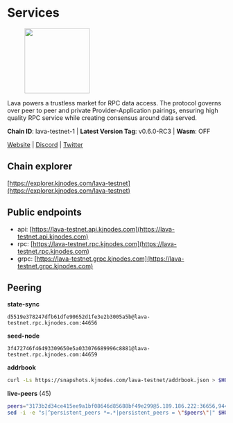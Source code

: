 # Services

<figure><img src="https://raw.githubusercontent.com/kj89/testnet_manuals/main/pingpub/logos/lava.png" width="150" alt=""><figcaption></figcaption></figure>

Lava powers a trustless market for RPC data access. The protocol  governs over peer to peer and private Provider-Application pairings,  ensuring high quality RPC service while creating consensus around data served.

**Chain ID**: lava-testnet-1 | **Latest Version Tag**: v0.6.0-RC3 | **Wasm**: OFF

[Website](https://lavanet.xyz) | [Discord](https://discord.com/invite/Tbk5NxTCdA) | [Twitter](https://twitter.com/lavanetxyz)




## Chain explorer
[https://explorer.kjnodes.com/lava-testnet](https://explorer.kjnodes.com/lava-testnet)

## Public endpoints

* api: [https://lava-testnet.api.kjnodes.com](https://lava-testnet.api.kjnodes.com)
* rpc: [https://lava-testnet.rpc.kjnodes.com](https://lava-testnet.rpc.kjnodes.com)
* grpc: [https://lava-testnet.grpc.kjnodes.com](https://lava-testnet.grpc.kjnodes.com)

## Peering

**state-sync**

```text
d5519e378247dfb61dfe90652d1fe3e2b3005a5b@lava-testnet.rpc.kjnodes.com:44656
```

**seed-node**

```text
3f472746f46493309650e5a033076689996c8881@lava-testnet.rpc.kjnodes.com:44659
```

**addrbook**
```bash
curl -Ls https://snapshots.kjnodes.com/lava-testnet/addrbook.json > $HOME/.lava/config/addrbook.json
```

**live-peers** (45)
```bash
peers="3173b2d34ce415ee9a1bf08646d85688bf49e299@5.189.186.222:36656,944389dd08321247c8ad687d904591a3d73d16c6@173.249.38.130:26656,e1383b216c42acc842193c5ac7321ce6c0d73db0@78.47.37.142:26656,d5519e378247dfb61dfe90652d1fe3e2b3005a5b@65.109.68.190:44656,370ae92bd28701e0c1d8dc912ccf0d40fe0db3d5@157.90.245.166:26656,8a089094624f27698f365402a059b8b810532805@207.180.229.129:26656,821c9347c927db52138dcd4bb54478fdf17f273e@81.0.218.53:26656,30720f6cc3c7c1c97817a168ffb7d7bfc036ebef@45.14.194.180:26656,cb722cc36541920d3907cd67743db5444f53e80b@95.70.184.178:24656,bec79fab73dbbe345d8b26cdeeeee4ab83fdf80e@176.9.22.117:35656,a2afdc48785be73f208af349e78d632b5556cc01@5.75.226.151:26656,e268a2ce255d51a93e6ec89ee73c233bbaec70f4@49.12.185.46:26656,c0efea9152aed75fcf3022b8af45243818c59d6a@49.12.13.104:26656,dfa93668152cb6b3a822c987f9c22110a1c2f314@178.18.255.221:26656,6a55747d1f93e46696f233ac563e28fea24afc47@38.242.237.192:36656,e8256f9fedf27b6de76c8a13e2db050d0a7bd905@95.216.42.83:26656,e593c7a9ca61f5616119d6beb5bd8ef5dd28d62d@34.246.190.1:26656,4732ed188fbe7603f81d9f4c825397277bb72217@5.75.235.195:26656,4634ca7cefe997035440df1095915ed255e81296@49.12.189.98:26656,474e2436e097c28472a1fe269e1825762fa340d6@38.242.128.19:26656,3a445bfdbe2d0c8ee82461633aa3af31bc2b4dc0@3.252.219.158:26656,c83d7b205b2e80bd9a33c13161bd39d520988455@38.242.139.189:26656,4ad3f3731073a016fa0c99118b2a5a2d313928f5@207.180.233.148:26656,b7c3cedc778d93296f179373c3bc6a521e4b682e@65.109.69.160:30656,1598a86c04a64d17fa15a07eb201f50c5d760842@75.119.136.106:26656,13a9209a4d08803a3becac57de8eb02dd51f8f41@65.109.23.114:19956,fdc3bd914360b1be8ee2e9f4a447223830527497@78.46.36.203:26656,c5c98017339ce6d4d5d2a4fd0fb1aaeb966ef0f7@65.108.124.57:36656,8db1ee7c04454c16bd412b20bfba1d36f70c3d2e@91.107.230.151:26656,9a151159039fd8abce61ddb21e5342605787792b@5.75.228.39:26656,d894084a12a25fac29f8296e20bf4c8f60da36eb@89.252.21.37:36656,07c8a4eea1f6826509d9da5ec7eee7a1a145ab09@20.24.72.210:26656,e83c0fdeb2b0e258bb559d657d0907b63635127a@159.69.149.85:26656,d5ad7ae6caf54ef20a6dc04d30a55caac6c540c9@5.61.41.138:26656,6f1f1414c63e9ffca9cb59fe4c847580da2020d6@109.123.235.222:10104,622c7759924576917e62f71a8a1ca48b1dd94489@91.107.230.152:26656,1550fe479ee2dcfa35f7dcd2c66f37a50d34b0e3@178.63.132.243:2237,1b09acd86e1a2db56c72db7848ada3ad581f027a@95.217.109.222:36656,6b1d0465b3e2a32b5328e59eb75c38d88233b56f@80.82.215.19:60656,ade02cddf71489b79a2054a7c6ba2cab8a0abb18@185.163.125.232:26656,5c2a752c9b1952dbed075c56c600c3a79b58c395@185.16.39.172:27066,1a0dc31600f1f9d0664f3307a7d38b240722569c@64.176.4.130:44656,b05087fe1d35652de94643a229d53f8fef9c19e2@5.189.128.140:26656,eb7832932626c1c636d16e0beb49e0e4498fbd5e@65.108.231.124:20656,e711b6631c3e5bb2f6c389cbc5d422912b05316b@213.239.216.252:33256"
sed -i -e "s|^persistent_peers *=.*|persistent_peers = \"$peers\"|" $HOME/.lava/config/config.toml
```
